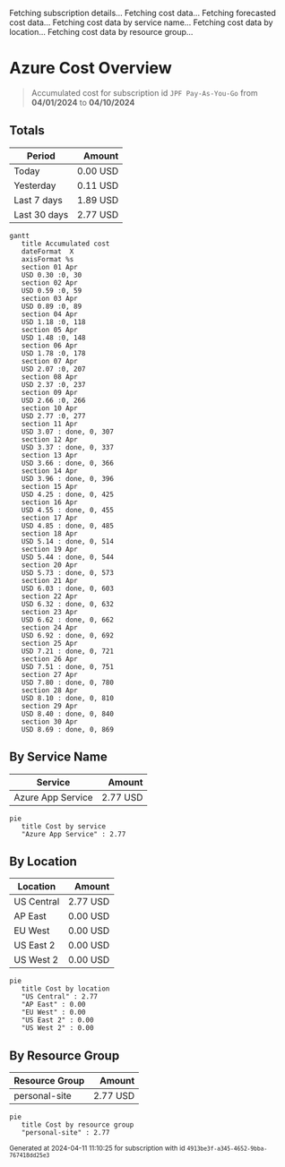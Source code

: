 Fetching subscription details...
Fetching cost data...
Fetching forecasted cost data...
Fetching cost data by service name...
Fetching cost data by location...
Fetching cost data by resource group...
# Azure Cost Overview

> Accumulated cost for subscription id `JPF Pay-As-You-Go` from **04/01/2024** to **04/10/2024**

## Totals

|Period|Amount|
|---|---:|
|Today|0.00 USD|
|Yesterday|0.11 USD|
|Last 7 days|1.89 USD|
|Last 30 days|2.77 USD|

```mermaid
gantt
   title Accumulated cost
   dateFormat  X
   axisFormat %s
   section 01 Apr
   USD 0.30 :0, 30
   section 02 Apr
   USD 0.59 :0, 59
   section 03 Apr
   USD 0.89 :0, 89
   section 04 Apr
   USD 1.18 :0, 118
   section 05 Apr
   USD 1.48 :0, 148
   section 06 Apr
   USD 1.78 :0, 178
   section 07 Apr
   USD 2.07 :0, 207
   section 08 Apr
   USD 2.37 :0, 237
   section 09 Apr
   USD 2.66 :0, 266
   section 10 Apr
   USD 2.77 :0, 277
   section 11 Apr
   USD 3.07 : done, 0, 307
   section 12 Apr
   USD 3.37 : done, 0, 337
   section 13 Apr
   USD 3.66 : done, 0, 366
   section 14 Apr
   USD 3.96 : done, 0, 396
   section 15 Apr
   USD 4.25 : done, 0, 425
   section 16 Apr
   USD 4.55 : done, 0, 455
   section 17 Apr
   USD 4.85 : done, 0, 485
   section 18 Apr
   USD 5.14 : done, 0, 514
   section 19 Apr
   USD 5.44 : done, 0, 544
   section 20 Apr
   USD 5.73 : done, 0, 573
   section 21 Apr
   USD 6.03 : done, 0, 603
   section 22 Apr
   USD 6.32 : done, 0, 632
   section 23 Apr
   USD 6.62 : done, 0, 662
   section 24 Apr
   USD 6.92 : done, 0, 692
   section 25 Apr
   USD 7.21 : done, 0, 721
   section 26 Apr
   USD 7.51 : done, 0, 751
   section 27 Apr
   USD 7.80 : done, 0, 780
   section 28 Apr
   USD 8.10 : done, 0, 810
   section 29 Apr
   USD 8.40 : done, 0, 840
   section 30 Apr
   USD 8.69 : done, 0, 869
```

## By Service Name

|Service|Amount|
|---|---:|
|Azure App Service|2.77 USD|

```mermaid
pie
   title Cost by service
   "Azure App Service" : 2.77
```

## By Location

|Location|Amount|
|---|---:|
|US Central|2.77 USD|
|AP East|0.00 USD|
|EU West|0.00 USD|
|US East 2|0.00 USD|
|US West 2|0.00 USD|

```mermaid
pie
   title Cost by location
   "US Central" : 2.77
   "AP East" : 0.00
   "EU West" : 0.00
   "US East 2" : 0.00
   "US West 2" : 0.00
```

## By Resource Group

|Resource Group|Amount|
|---|---:|
|personal-site|2.77 USD|

```mermaid
pie
   title Cost by resource group
   "personal-site" : 2.77
```

<sup>Generated at 2024-04-11 11:10:25 for subscription with id `4913be3f-a345-4652-9bba-767418dd25e3`</sup>
